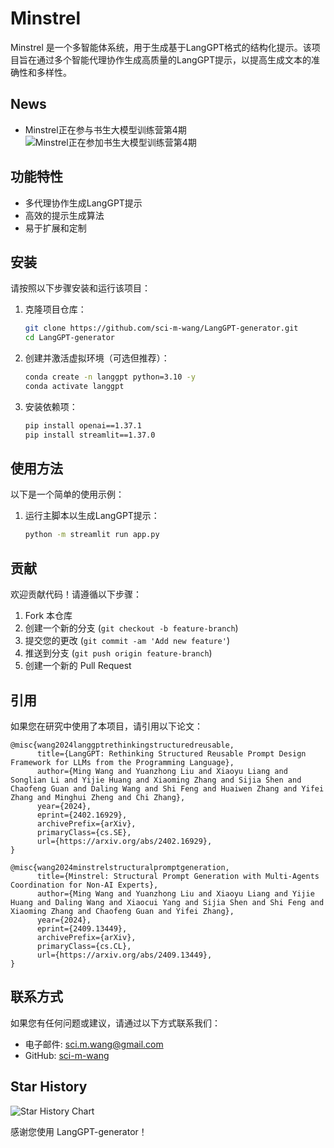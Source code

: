 # Minstrel

Minstrel 是一个多智能体系统，用于生成基于LangGPT格式的结构化提示。该项目旨在通过多个智能代理协作生成高质量的LangGPT提示，以提高生成文本的准确性和多样性。

## News
- Minstrel正在参与书生大模型训练营第4期
  ![Minstrel正在参加书生大模型训练营第4期](https://github.com/user-attachments/assets/5a32bd82-e2fd-4bdb-81ea-d5ff9fb648dd)

## 功能特性

- 多代理协作生成LangGPT提示
- 高效的提示生成算法
- 易于扩展和定制

## 安装

请按照以下步骤安装和运行该项目：

1. 克隆项目仓库：
    ```bash
    git clone https://github.com/sci-m-wang/LangGPT-generator.git
    cd LangGPT-generator
    ```

2. 创建并激活虚拟环境（可选但推荐）：
    ```bash
    conda create -n langgpt python=3.10 -y
    conda activate langgpt
    ```

3. 安装依赖项：
    ```bash
    pip install openai==1.37.1
    pip install streamlit==1.37.0
    ```

## 使用方法

以下是一个简单的使用示例：

1. 运行主脚本以生成LangGPT提示：
    ```bash
    python -m streamlit run app.py
    ```

## 贡献

欢迎贡献代码！请遵循以下步骤：

1. Fork 本仓库
2. 创建一个新的分支 (`git checkout -b feature-branch`)
3. 提交您的更改 (`git commit -am 'Add new feature'`)
4. 推送到分支 (`git push origin feature-branch`)
5. 创建一个新的 Pull Request

## 引用
如果您在研究中使用了本项目，请引用以下论文：
```
@misc{wang2024langgptrethinkingstructuredreusable,
      title={LangGPT: Rethinking Structured Reusable Prompt Design Framework for LLMs from the Programming Language}, 
      author={Ming Wang and Yuanzhong Liu and Xiaoyu Liang and Songlian Li and Yijie Huang and Xiaoming Zhang and Sijia Shen and Chaofeng Guan and Daling Wang and Shi Feng and Huaiwen Zhang and Yifei Zhang and Minghui Zheng and Chi Zhang},
      year={2024},
      eprint={2402.16929},
      archivePrefix={arXiv},
      primaryClass={cs.SE},
      url={https://arxiv.org/abs/2402.16929}, 
}

@misc{wang2024minstrelstructuralpromptgeneration,
      title={Minstrel: Structural Prompt Generation with Multi-Agents Coordination for Non-AI Experts}, 
      author={Ming Wang and Yuanzhong Liu and Xiaoyu Liang and Yijie Huang and Daling Wang and Xiaocui Yang and Sijia Shen and Shi Feng and Xiaoming Zhang and Chaofeng Guan and Yifei Zhang},
      year={2024},
      eprint={2409.13449},
      archivePrefix={arXiv},
      primaryClass={cs.CL},
      url={https://arxiv.org/abs/2409.13449}, 
}
```

## 联系方式

如果您有任何问题或建议，请通过以下方式联系我们：

- 电子邮件: sci.m.wang@gmail.com
- GitHub: [sci-m-wang](https://github.com/sci-m-wang)

## Star History

![Star History Chart](https://api.star-history.com/svg?repos=sci-m-wang/Minstrel&type=Date)

感谢您使用 LangGPT-generator！
